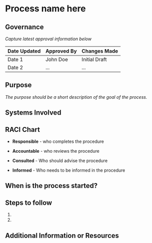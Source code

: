# Process name here

## Governance

*Capture latest approval information below*

| Date Updated   | Approved By   | Changes Made   |
| -------------- | ------------- | -------------- |
| Date 1         | John Doe      | Initial Draft  |
| Date 2         | ...           | ...            |

## Purpose
*The purpose should be a short description of the goal of the process.*

## Systems Involved

## RACI Chart
- **Responsible** - who completes the procedure

- **Accountable** - who reviews the procedure

- **Consulted** - Who should advise the procedure

- **Informed** - Who needs to be informed in the procedure

## When is the process started?

## Steps to follow
1. 
2.

## Additional Information or Resources